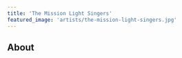 ```yaml
---
title: 'The Mission Light Singers'
featured_image: 'artists/the-mission-light-singers.jpg'
---
```


## About


